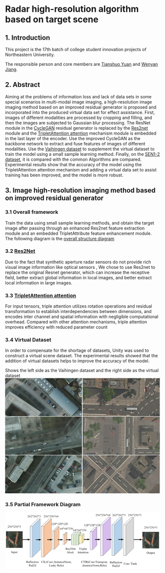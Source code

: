 # Radar high-resolution algorithm based on target scene
## 1. Introduction
This project is the 17th batch of college student innovation projects of Northeastern University.  

The responsible person and core members are [Tianshuo Yuan](https://github.com/ProAlize) and [Wenyan Jiang](https://github.com/comradejiang).

## 2. Abstract 
Aiming at the problems of information loss and lack of data sets in some special scenarios in multi-modal image imaging, a high-resolution image imaging method based on an improved residual generator is proposed and incorporated into the produced virtual data set for effect assistance. First, images of different modalities are processed by cropping and filling, and then the images are subjected to Gaussian blur processing. The ResNet module in the [CycleGAN](https://github.com/junyanz/pytorch-CycleGAN-and-pix2pix) residual generator is replaced by the [Res2net](https://github.com/Res2Net/Res2Net-PretrainedModels) module and the [TripletAttention attention](https://github.com/zhouhaoyi/TripletAttention) mechanism module is embedded in the last layer of the encoder. Use the improved CycleGAN as the backbone network to extract and fuse features of images of different modalities. Use the [Vaihingen dataset](https://www.isprs.org/education/benchmarks/UrbanSemLab/default.aspx) to supplement the virtual dataset to train the model using a small sample learning method. Finally, on the [SEN1-2 dataset](https://github.com/YuChuang1205/SEN1-2-patch-dataset), it is compared with the common Algorithms are compared. Experimental results show that the accuracy of the model using the TripletAttention attention mechanism and adding a virtual data set to assist training has been improved, and the model is more robust.

## 3. Image high-resolution imaging method based on improved residual generator
### 3.1 Overall framework
Train the data using small sample learning methods, and obtain the target image after passing through an enhanced Res2net feature extraction module and an embedded TripletAttribute feature enhancement module.  
The following diagram is the [overall structure diagram](img\OverallFramework.png)



### 3.2 [Res2Net](https://github.com/Res2Net/Res2Net-PretrainedModels)

Due to the fact that synthetic aperture radar sensors do not provide rich visual image information like optical sensors , 
We chose to use Res2net to replace the original Resnet generator, which can increase the receptive field, better extract global information in local images, and better extract local information in large images.


### 3.3 [TripletAttention attention](https://github.com/zhouhaoyi/TripletAttention)
For input tensors, triple attention utilizes rotation operations and residual transformation to establish interdependencies between dimensions, and encodes inter channel and spatial information with negligible computational overhead. Compared with other attention mechanisms, triple attention improves efficiency with reduced parameter count



### 3.4 Virtual Dataset
In order to compensate for the shortage of datasets, Unity was used to construct a virtual scene dataset. The experimental results showed that the addition of virtual datasets helps to improve the accuracy of the model.  

Shows the left side as the Vaihingen dataset and the right side as the virtual dataset
![VirtualDatasets](img/VirtualDatasets.png "VirtualDatasets")

### 3.5 Partial Framework Diagram
![PartialFrameworkDiagram](img/PartialFrameworkDiagram.png "PartialFrameworkDiagram")
